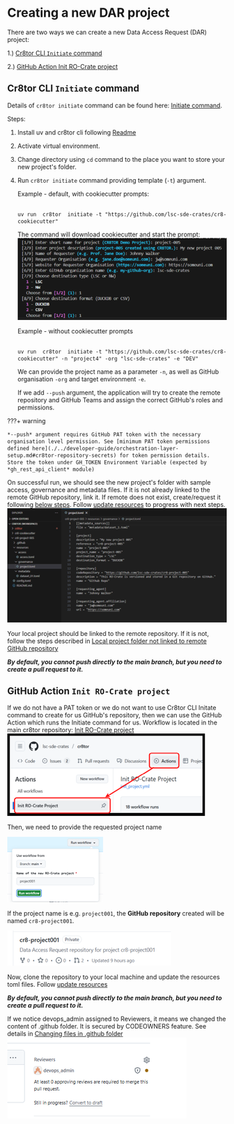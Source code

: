 # Creating a new DAR project

There are two ways we can create a new Data Access Request (DAR) project:

1.) [Cr8tor CLI `Initiate` command](#cr8tor-cli-initiate-command)

2.) [GitHub Action Init RO-Crate project](#github-action-init-ro-crate-project)

## Cr8tor CLI `Initiate` command

Details of `cr8tor initiate` command can be found here: [Initiate command](./../cr8tor-cli/commands.md#initiate-project).

Steps:

1. Install uv and cr8tor cli following [Readme](https://github.com/lsc-sde-crates/cr8tor/blob/main/README.md)
2. Activate virtual environment.
3. Change directory using `cd` command to the place you want to store your new project's folder.
4. Run `cr8tor initiate` command providing template (`-t`) argument.

   Example - default, with cookiecutter prompts:

   ```text

   uv run  cr8tor  initiate -t "https://github.com/lsc-sde-crates/cr8-cookiecutter"

   ```

   The command will download cookiecutter and start the prompt:
   ![alt text](./../assets/screenshots/cr8tor_cli_prompts.png)

   Example - without cookiecutter prompts

   ```text

   uv run  cr8tor  initiate -t "https://github.com/lsc-sde-crates/cr8-cookiecutter" -n "project4" -org "lsc-sde-crates" -e "DEV"

   ```

   We can provide the project name as a parameter `-n`, as well as GitHub organisation `-org` and target environment `-e`.

   If we add `--push` argument, the application will try to create the remote repository and GitHub Teams and assign the correct GitHub's roles and permissions.

???+ warning

    *--push* argument requires GitHub PAT token with the necessary organisation level permission. See [minimum PAT token permissions defined here](./../developer-guide/orchestration-layer-setup.md#cr8tor-repository-secrets) for token permission details. Store the token under GH_TOKEN Environment Variable (expected by *gh_rest_api_client* module)


   On successful run, we should see the new project's folder with sample access, governance and metadata files. If it is not already linked to the remote GitHub repository, link it. If remote does not exist, create/request it following [below steps](#github-action-init-ro-crate-project).
   Follow [update resources](update-resources-files.md) to progress with next steps.
   ![alt text](./../assets/screenshots/project_repo_after_initiate.png)

Your local project should be linked to the remote repository. If it is not, follow the steps described in [Local project folder not linked to remote GitHub repository](troubleshooting.md#local-project-folder-not-linked-to-remote-github-repository)

***By default, you cannot push directly to the main branch, but you need to create a pull request to it.***

## GitHub Action `Init RO-Crate project`

If we do not have a PAT token or we do not want to use Cr8tor CLI Initate command to create for us GitHub's repository, then we can use the GitHub Action which runs the Initiate command for us.
Workflow is located in the main cr8tor repository: [Init RO-Crate project](https://github.com/lsc-sde-crates/cr8tor/actions/workflows/init_project.yml)
![alt text](./../assets/screenshots/cr8tor_workflow_init_1.png)

Then, we need to provide the requested project name

![alt text](./../assets/screenshots/cr8tor_workflow_init_2.png)

If the project name is e.g. `project001`, the **GitHub repository** created will be named `cr8-project001`.

![alt text](./../assets/screenshots/repository_1.png)

Now, clone the repository to your local machine and update the resources toml files. Follow [update resources](update-resources-files.md)

***By default, you cannot push directly to the main branch, but you need to create a pull request to it.***

If we notice devops_admin assigned to Reviewers, it means we changed the content of .github folder. It is secured by CODEOWNERS feature. See details in [Changing files in .github folder](./troubleshooting.md#changing-files-in-github-folder)
![alt text](./../assets/screenshots/project_pull_request_codeowners_review_required_2.png)
